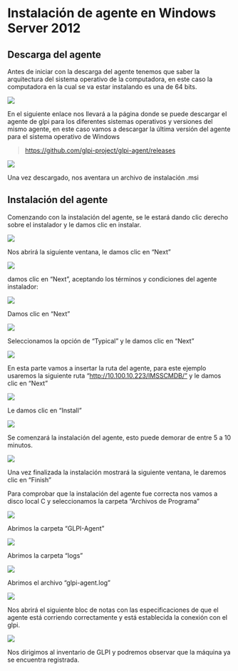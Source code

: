 # Instalación de agente en Windows Server 2012
## Descarga del agente

Antes de iniciar con la descarga del agente tenemos que saber la arquitectura del sistema operativo de la computadora, en este caso la computadora en la cual se va estar instalando es una de 64 bits.

<img src="img/1.PNG">

En el siguiente enlace nos llevará a la página donde se puede descargar el agente de glpi para los diferentes sistemas operativos y versiones del mismo agente, en este caso vamos a descargar la última versión del agente para el sistema operativo de Windows

> https://github.com/glpi-project/glpi-agent/releases

<img src="img/2.PNG">

Una vez descargado, nos aventara un archivo de instalación .msi

## Instalación del agente
Comenzando con la instalación del agente, se le estará dando clic derecho sobre el instalador y le damos clic en instalar.

<img src="img/3.PNG">

Nos abrirá la siguiente ventana, le damos clic en “Next”

<img src="img/4.PNG">

damos clic en “Next”, aceptando los términos y condiciones del agente instalador:

<img src="img/5.PNG">

Damos clic en “Next”

<img src="img/6.PNG">

Seleccionamos la opción de “Typical” y le damos clic en “Next”

<img src="img/7.PNG">

En esta parte vamos a insertar la ruta del agente, para este ejemplo usaremos la siguiente ruta  “http://10.100.10.223/IMSSCMDB/” y le damos clic en “Next”

<img src="img/8.PNG">

Le damos clic en “Install” 

<img src="img/9.PNG">

Se comenzará la instalación del agente, esto puede demorar de entre 5 a 10 minutos.

<img src="img/10.PNG">

Una vez finalizada la instalación mostrará la siguiente ventana, le daremos clic en “Finish”

Para comprobar que la instalación del agente fue correcta nos vamos a disco local C y seleccionamos la carpeta “Archivos de Programa”

<img src="img/11.PNG">

Abrimos  la carpeta “GLPI-Agent”

<img src="img/12.PNG">

Abrimos la carpeta “logs”

<img src="img/13.PNG">

Abrimos el archivo “glpi-agent.log”

<img src="img/14.PNG">

Nos abrirá el siguiente bloc de notas con las especificaciones de que el agente está corriendo correctamente y está establecida la conexión con el glpi.

<img src="img/15.PNG"> 

Nos dirigimos al inventario de GLPI y podremos observar que la máquina ya se encuentra registrada.